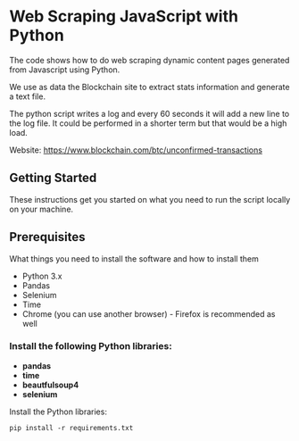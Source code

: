 # Web Scraping JavaScript with Python

The code shows how to do web scraping dynamic content pages generated from Javascript using Python.

We use as data the Blockchain site to extract stats information and generate a text file.

The python script writes a log and every 60 seconds it will add a new line to the log file. It could be performed in a shorter term but that would be a high load.

Website: https://www.blockchain.com/btc/unconfirmed-transactions

## Getting Started

These instructions get you started on what you need to run the script locally on your machine.

## Prerequisites

What things you need to install the software and how to install them

* Python 3.x
* Pandas
* Selenium
* Time
* Chrome (you can use another browser) - Firefox is recommended as well

### Install the following Python libraries:

 * **pandas**
 * **time**
 * **beautfulsoup4**
 * **selenium**

Install the Python libraries:
```
pip install -r requirements.txt
```
